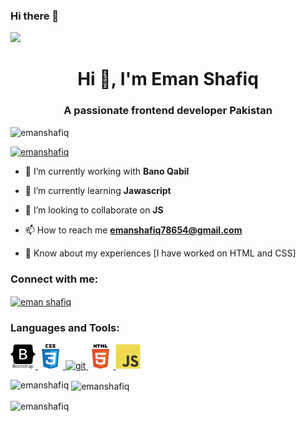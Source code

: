 ### Hi there 👋
<p align="left"> <img src="https://blog.mozilla.org/wp-content/blogs.dir/278/files/2020/07/h2.gif"> </p>
<h1 align="center">Hi 👋, I'm Eman Shafiq</h1>
<h3 align="center">A passionate frontend developer Pakistan</h3>

<p align="left"> <img src="https://komarev.com/ghpvc/?username=emanshafiq&label=Profile%20views&color=0e75b6&style=flat" alt="emanshafiq" /> </p>

<p align="left"> <a href="https://github.com/ryo-ma/github-profile-trophy"><img src="https://github-profile-trophy.vercel.app/?username=emanshafiq" alt="emanshafiq" /></a> </p>

- 🔭 I’m currently working with **Bano Qabil**

- 🌱 I’m currently learning **Jawascript**

- 👯 I’m looking to collaborate on **JS**

- 📫 How to reach me **emanshafiq78654@gmail.com**

- 📄 Know about my experiences [I have worked on HTML and CSS]

<h3 align="left">Connect with me:</h3>
<p align="left">
<a href="https://www.linkedin.com/in/eman-shafiq-648210267/" target="blank"><img align="center" src="https://raw.githubusercontent.com/rahuldkjain/github-profile-readme-generator/master/src/images/icons/Social/linked-in-alt.svg" alt="eman shafiq" height="30" width="40" /></a>
</p>

<h3 align="left">Languages and Tools:</h3>
<p align="left"> <a href="https://getbootstrap.com" target="_blank" rel="noreferrer"> <img src="https://raw.githubusercontent.com/devicons/devicon/master/icons/bootstrap/bootstrap-plain-wordmark.svg" alt="bootstrap" width="40" height="40"/> </a> <a href="https://www.w3schools.com/css/" target="_blank" rel="noreferrer"> <img src="https://raw.githubusercontent.com/devicons/devicon/master/icons/css3/css3-original-wordmark.svg" alt="css3" width="40" height="40"/> </a> <a href="https://git-scm.com/" target="_blank" rel="noreferrer"> <img src="https://www.vectorlogo.zone/logos/git-scm/git-scm-icon.svg" alt="git" width="40" height="40"/> </a> <a href="https://www.w3.org/html/" target="_blank" rel="noreferrer"> <img src="https://raw.githubusercontent.com/devicons/devicon/master/icons/html5/html5-original-wordmark.svg" alt="html5" width="40" height="40"/> </a> <a href="https://developer.mozilla.org/en-US/docs/Web/JavaScript" target="_blank" rel="noreferrer"> <img src="https://raw.githubusercontent.com/devicons/devicon/master/icons/javascript/javascript-original.svg" alt="javascript" width="40" height="40"/> </a> </p>

<p><img align="left" src="https://github-readme-stats.vercel.app/api/top-langs?username=emanshafiq&show_icons=true&locale=en&layout=compact" alt="emanshafiq" /></p>

<p>&nbsp;<img align="center" src="https://github-readme-stats.vercel.app/api?username=emanshafiq&show_icons=true&locale=en" alt="emanshafiq" /></p>

<p><img align="center" src="https://github-readme-streak-stats.herokuapp.com/?user=emanshafiq&" alt="emanshafiq" /></p>


<!--
**Emanshafiq/Emanshafiq** is a ✨ _special_ ✨ repository because its `README.md` (this file) appears on your GitHub profile.

Here are some ideas to get you started:

-
